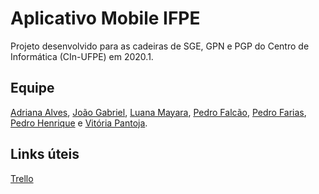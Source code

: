 # Aplicativo Mobile IFPE

Projeto desenvolvido para as cadeiras de SGE, GPN e PGP do Centro de Informática (CIn-UFPE) em 2020.1.

## Equipe
[Adriana Alves](https://github.com/aas8),
[João Gabriel](https://github.com/gabrieljoaooo5),
[Luana Mayara](https://github.com/luana-ribeiro2),
[Pedro Falcão](https://github.com/pedfalcao),
[Pedro Farias](https://github.com/unicorniohitech),
[Pedro Henrique](https://github.com/phsl2021) e
[Vitória Pantoja](https://github.com/pantoja).

## Links úteis
[Trello](https://trello.com/projeto_integrado)